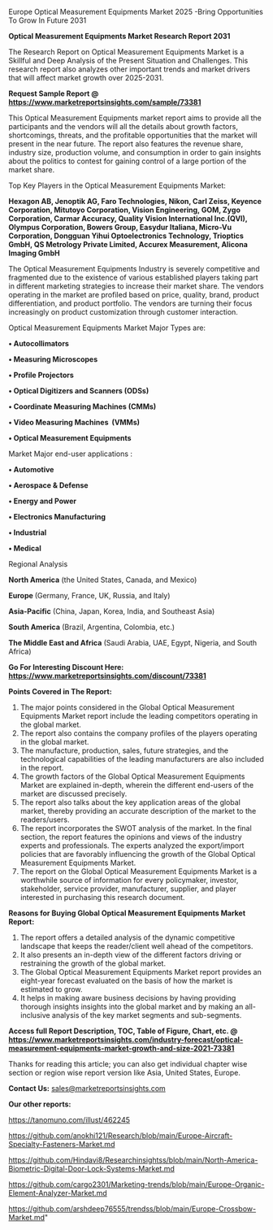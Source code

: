  Europe Optical Measurement Equipments Market 2025 -Bring Opportunities To Grow In Future 2031

<strong>Optical Measurement Equipments Market Research Report 2031</strong>

The Research Report on Optical Measurement Equipments Market is a Skillful and Deep Analysis of the Present Situation and Challenges. This research report also analyzes other important trends and market drivers that will affect market growth over 2025-2031.

<strong>Request Sample Report @ <a href=https://www.marketreportsinsights.com/sample/73381>https://www.marketreportsinsights.com/sample/73381</a></strong>

This Optical Measurement Equipments market report aims to provide all the participants and the vendors will all the details about growth factors, shortcomings, threats, and the profitable opportunities that the market will present in the near future. The report also features the revenue share, industry size, production volume, and consumption in order to gain insights about the politics to contest for gaining control of a large portion of the market share.

Top Key Players in the Optical Measurement Equipments Market:

<strong>Hexagon AB, Jenoptik AG, Faro Technologies, Nikon, Carl Zeiss, Keyence Corporation, Mitutoyo Corporation, Vision Engineering, GOM, Zygo Corporation, Carmar Accuracy, Quality Vision International Inc.(QVI), Olympus Corporation, Bowers Group, Easydur Italiana, Micro-Vu Corporation, Dongguan Yihui Optoelectronics Technology, Trioptics GmbH, QS Metrology Private Limited, Accurex Measurement, Alicona Imaging GmbH</strong>

The Optical Measurement Equipments Industry is severely competitive and fragmented due to the existence of various established players taking part in different marketing strategies to increase their market share. The vendors operating in the market are profiled based on price, quality, brand, product differentiation, and product portfolio. The vendors are turning their focus increasingly on product customization through customer interaction.

Optical Measurement Equipments Market Major Types are:

<strong>• Autocollimators

• Measuring Microscopes

• Profile Projectors

• Optical Digitizers and Scanners (ODSs)

• Coordinate Measuring Machines (CMMs)

• Video Measuring Machines  (VMMs)

• Optical Measurement Equipments</strong>

Market Major end-user applications :

<strong>• Automotive

• Aerospace & Defense

• Energy and Power

• Electronics Manufacturing

• Industrial

• Medical</strong>

Regional Analysis

</u><strong><b>North America</b></strong> (the United States, Canada, and Mexico)

<strong><b>Europe </b></strong>(Germany, France, UK, Russia, and Italy)

<strong><b>Asia-Pacific</b></strong> (China, Japan, Korea, India, and Southeast Asia)

<strong><b>South America</b></strong> (Brazil, Argentina, Colombia, etc.)

<strong><b>The Middle East and Africa</b></strong> (Saudi Arabia, UAE, Egypt, Nigeria, and South Africa)

<strong>Go For Interesting Discount Here: <a href=https://www.marketreportsinsights.com/discount/73381>https://www.marketreportsinsights.com/discount/73381</a></strong>

<strong>Points Covered in The Report:</strong>
<ol>
  <li>The major points considered in the Global Optical Measurement Equipments Market report include the leading competitors operating in the global market.</li>
  <li>The report also contains the company profiles of the players operating in the global market.</li>
  <li>The manufacture, production, sales, future strategies, and the technological capabilities of the leading manufacturers are also included in the report.</li>
  <li>The growth factors of the Global Optical Measurement Equipments Market are explained in-depth, wherein the different end-users of the market are discussed precisely.</li>
  <li>The report also talks about the key application areas of the global market, thereby providing an accurate description of the market to the readers/users.</li>
  <li>The report incorporates the SWOT analysis of the market. In the final section, the report features the opinions and views of the industry experts and professionals. The experts analyzed the export/import policies that are favorably influencing the growth of the Global Optical Measurement Equipments Market.</li>
  <li>The report on the Global Optical Measurement Equipments Market is a worthwhile source of information for every policymaker, investor, stakeholder, service provider, manufacturer, supplier, and player interested in purchasing this research document.</li>
</ol>
<strong>Reasons for Buying Global Optical Measurement Equipments Market Report:</strong>

<ol>
  <li>The report offers a detailed analysis of the dynamic competitive landscape that keeps the reader/client well ahead of the competitors.</li>
  <li>It also presents an in-depth view of the different factors driving or restraining the growth of the global market.</li>
  <li>The Global Optical Measurement Equipments Market report provides an eight-year forecast evaluated on the basis of how the market is estimated to grow.</li>
  <li>It helps in making aware business decisions by having providing thorough insights insights into the global market and by making an all-inclusive analysis of the key market segments and sub-segments.</li>
</ol>
<strong>Access full Report Description, TOC, Table of Figure, Chart, etc. @ <a href=https://www.marketreportsinsights.com/industry-forecast/optical-measurement-equipments-market-growth-and-size-2021-73381>https://www.marketreportsinsights.com/industry-forecast/optical-measurement-equipments-market-growth-and-size-2021-73381</a></strong>


Thanks for reading this article; you can also get individual chapter wise section or region wise report version like Asia, United States, Europe.

<strong>Contact Us:</strong>
sales@marketreportsinsights.com

<strong>Our other reports:</strong>

<a href=https://tanomuno.com/illust/462245>https://tanomuno.com/illust/462245</a>

<a href=https://github.com/anokhi121/Research/blob/main/Europe-Aircraft-Specialty-Fasteners-Market.md>https://github.com/anokhi121/Research/blob/main/Europe-Aircraft-Specialty-Fasteners-Market.md</a>

<a href=https://github.com/Hindavi8/Researchinsightss/blob/main/North-America-Biometric-Digital-Door-Lock-Systems-Market.md>https://github.com/Hindavi8/Researchinsightss/blob/main/North-America-Biometric-Digital-Door-Lock-Systems-Market.md</a>

<a href=https://github.com/cargo2301/Marketing-trends/blob/main/Europe-Organic-Element-Analyzer-Market.md>https://github.com/cargo2301/Marketing-trends/blob/main/Europe-Organic-Element-Analyzer-Market.md</a>

<a href=https://github.com/arshdeep76555/trendss/blob/main/Europe-Crossbow-Market.md>https://github.com/arshdeep76555/trendss/blob/main/Europe-Crossbow-Market.md</a>"
